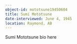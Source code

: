 ```yaml
---
object-id: mototsune19450604
title: Sumi Mototsune
date-interviewed: June 4, 1945
location: Raymond, AB
---
```


Sumi Mototsune bio here